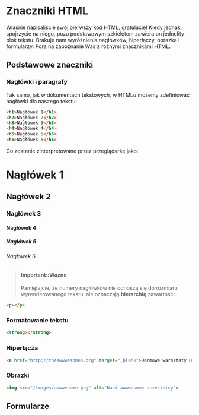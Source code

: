 # Znaczniki HTML

Właśnie napisaliście swój pierwszy kod HTML, gratulacje! Kiedy jednak spojrzycie na niego, poza podstawowym szkieletem zawiera on jednolity blok tekstu. Brakuje nam wyróżnienia nagłówków, hiperłączy, obrazka i formularzy. Pora na zapoznanie Was z różnymi znacznikami HTML.

## Podstawowe znaczniki

### Nagłówki i paragrafy

Tak samo, jak w dokumentach tekstowych, w HTMLu możemy zdefiniować nagłówki dla naszego tekstu:

```html
<h1>Nagłówek 1</h1>
<h2>Nagłówek 2</h2>
<h3>Nagłówek 3</h3>
<h4>Nagłówek 4</h4>
<h5>Nagłówek 5</h5>
<h6>Nagłówek 6</h6>
```

Co zostanie zinterpretowane przez przeglądarkę jako:

# Nagłówek 1
## Nagłówek 2
### Nagłówek 3
#### Nagłówek 4
##### Nagłówek 5
###### Nagłówek 6

> #### Important::Ważne
>
> Pamiętajcie, że numery nagłówków nie odnoszą się do rozmiaru wyrenderowanego tekstu, ale oznaczają **hierarchię** zawartości.

```html
<p></p>
```

### Formatowanie tekstu

```html
<strong></strong>
```

### Hiperłącza

```html
<a href="http://theawwwesomes.org" target="_blank">Darmowe warsztaty HTML & CSS</a>
```

### Obrazki

```html
<img src="/images/awwwesome.png" alt="Nasi awwwesome uczestnicy">
```

## Formularze




